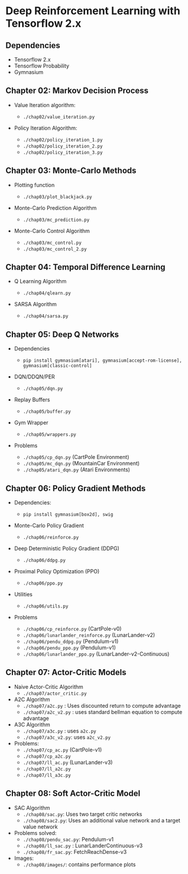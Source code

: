 # Deep Reinforcement Learning with Tensorflow 2.x

## Dependencies
- Tensorflow 2.x
- Tensorflow Probability
- Gymnasium

## Chapter 02: Markov Decision Process
* Value Iteration algorithm: 

    - `./chap02/value_iteration.py`

* Policy Iteration Algorithm:

    - `./chap02/policy_iteration_1.py`
    - `./chap02/policy_iteration_2.py`
    - `./chap02/policy_iteration_3.py`

## Chapter 03: Monte-Carlo Methods

* Plotting function
    - `./chap03/plot_blackjack.py`

* Monte-Carlo Prediction Algorithm
    - `./chap03/mc_prediction.py`

* Monte-Carlo Control Algorithm
    - `./chap03/mc_control.py`
    - `./chap03/mc_control_2.py`

## Chapter 04: Temporal Difference Learning
* Q Learning Algorithm 
    - `./chap04/qlearn.py`

* SARSA Algorithm
    -  `./chap04/sarsa.py`


## Chapter 05: Deep Q Networks

* Dependencies
    - `pip install gymnasium[atari], gymnasium[accept-rom-license], gymnasium[classic-control]`

* DQN/DDQN/PER
    - `./chap05/dqn.py`
    
* Replay Buffers
    - `./chap05/buffer.py`

* Gym Wrapper
    - `./chap05/wrappers.py`

* Problems
    - `./chap05/cp_dqn.py` (CartPole Environment)
    - `./chap05/mc_dqn.py` (MountainCar Environment)
    - `./chap05/atari_dqn.py` (Atari Environments)


## Chapter 06: Policy Gradient Methods

* Dependencies:
    - `pip install gymnasium[box2d], swig`

* Monte-Carlo Policy Gradient
    - `./chap06/reinforce.py`

* Deep Deterministic Policy Gradient (DDPG)
    - `./chap06/ddpg.py`

* Proximal Policy Optimization (PPO)
    - `./chap06/ppo.py`

* Utilities
    - `./chap06/utils.py` 

* Problems
    - `./chap06/cp_reinforce.py` (CartPole-v0)
    - `./chap06/lunarlander_reinforce.py` (LunarLander-v2)
    - `./chap06/pendu_ddpg.py` (Pendulum-v1)
    - `./chap06/pendu_ppo.py` (Pendulum-v1)
    - `./chap06/lunarlander_ppo.py` (LunarLander-v2-Continuous)

## Chapter 07: Actor-Critic Models

* Naive Actor-Critic Algorithm
    - `./chap07/actor_critic.py`
* A2C Algorithm
    - `./chap07/a2c.py` : Uses discounted return to compute advantage
    - `./chap07/a2c_v2.py` : uses standard bellman equation to compute advantage
* A3C Algorithm
    - `./chap07/a3c.py` : uses `a2c.py`
    - `./chap07/a3c_v2.py`: uses `a2c_v2.py`
* Problems:
    - `./chap07/cp_ac.py` (CartPole-v1)
    - `./chap07/cp_a2c.py`
    - `./chap07/ll_ac.py` (LunarLander-v3)
    - `./chap07/ll_a2c.py`
    - `./chap07/ll_a3c.py`

## Chapter 08: Soft Actor-Critic Model
* SAC Algorithm
    - `./chap08/sac.py`: Uses two target critic networks
    - `./chap08/sac2.py`: Uses an additional value network and a target value network
* Problems solved:
    - `./chap08/pendu_sac.py`: Pendulum-v1
    - `./chap08/ll_sac.py` : LunarLanderContinuous-v3
    - `./chap08/fr_sac.py`: FetchReachDense-v3
* Images:
    - `./chap08/images/`: contains performance plots